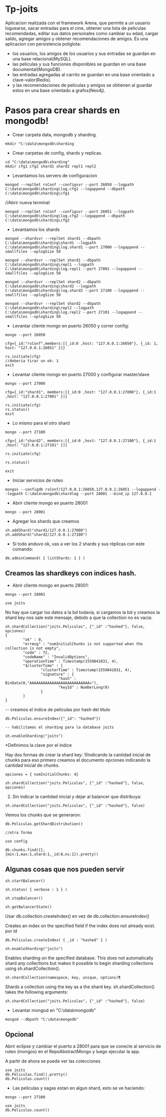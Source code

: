 # Tp-joits
Aplicacion realizada con el framework Arena, que permite a un usuario loguearse, sacar entradas para el cine, obtener una lista de peliculas recomendadas, editar sus datos personales como cambiar su edad, cargar saldo, agregar amigos y obtener recomendaciones de amigos.
Es una aplicacion con persistencia poliglota:
* los usuarios, los amigos de los usuarios y sus entradas se guardan en una base relacional(MySQL).
* las peliculas y sus funciones disponibles se guardan en una base documental(MongoDB).
* las entradas agregadas al carrito se guardan en una base orientado a clave-valor(Redis).
* y las recomendaciones de peliculas y amigos se obtienen al guardar estos en una base orientado a grafos(Neo4j).

# Pasos para crear shards en mongodb!
* Crear carpeta data, mongodb y sharding.
```
mkdir "C:\data\mongodb\sharding
```
* Crear carpetas de config, shards y replicas.
```
cd "C:\data\mongodb\sharding"
mkdir cfg1 cfg2 shard1 shard2 repl1 repl2
 ```
 * Levantamos los servers de configuracion
 ```
mongod --replSet rsConf --configsvr --port 26050 --logpath C:\data\mongodb\sharding\log.cfg1 --logappend --dbpath C:\data\mongodb\sharding\cfg1
```
//Abrir nueva terminal
 ```
mongod --replSet rsConf --configsvr --port 26051 --logpath C:\data\mongodb\sharding\log.cfg2 --logappend --dbpath C:\data\mongodb\sharding\cfg2
```
* Levantamos los shards
```
mongod --shardsvr --replSet shard1 --dbpath C:\data\mongodb\sharding\shard1 --logpath C:\data\mongodb\sharding\log.shard1 --port 27000 --logappend --smallfiles --oplogSize 50

mongod --shardsvr --replSet shard1 --dbpath C:\data\mongodb\sharding\repl1 --logpath C:\data\mongodb\sharding\log.repl1 --port 27001 --logappend --smallfiles --oplogSize 50

mongod --shardsvr --replSet shard2 --dbpath C:\data\mongodb\sharding\shard2 --logpath C:\data\mongodb\sharding\log.shard2 --port 27100 --logappend --smallfiles --oplogSize 50

mongod --shardsvr --replSet shard2 --dbpath C:\data\mongodb\sharding\repl2 --logpath C:\data\mongodb\sharding\log.repl2 --port 27101 --logappend --smallfiles --oplogSize 50
```
* Levantar cliente mongo en puerto 26050 y correr config:
```
mongo --port 26050

cfg={_id:"rsConf",members:[{_id:0 ,host: "127.0.0.1:26050"}, {_id: 1, host: "127.0.0.1:26051" }]}

rs.initiate(cfg) 
//deberia tirar un ok: 1
exit
```
* Levantar cliente mongo en puerto 27000 y configurar master/slave
```
mongo --port 27000

cfg={_id:"shard1", members:[{_id:0 ,host: "127.0.0.1:27000"}, {_id:1 ,host: "127.0.0.1:27001" }]}

rs.initiate(cfg)
rs.status()
exit
```
* Lo mismo para el otro shard
```
mongo --port 27100

cfg={_id:"shard2", members:[{_id:0 ,host: "127.0.0.1:27100"}, {_id:1 ,host: "127.0.0.1:27101" }]}

rs.initiate(cfg)

rs.status()

exit
```
* Iniciar servicios de ruteo
```
mongos --configdb rsConf/127.0.0.1:26050,127.0.0.1:26051 --logappend --logpath C:\data\mongodb\shardlog --port 28001 --bind_ip 127.0.0.1
```
* Abrir cliente mongo en puerto 28001
```
mongo --port 28001
```
* Agregar los shards que creamos
```
sh.addShard("shard1/127.0.0.1:27000")
sh.addShard("shard2/127.0.0.1:27100")
```
* Si todo anduvo ok, vas a ver los 2 shards y sus réplicas con este comando:
```
db.adminCommand( { listShards: 1 } )
```
## Creamos las shardkeys con indices hash.

* Abrir cliente mongo en puerto 28001:
```
mongo --port 28001

use joits 
```
No hay que cargar los datos a la bd todavia, si cargamos la bd y creamos la shard key nos sale este mensaje, debido a que la collection
no es vacia:
```
sh.shardCollection("joits.Peliculas", {"_id" :"hashed"}, false, opciones)
{
        "ok" : 0,
        "errmsg" : "numInitialChunks is not supported when the collection is not empty",
        "code" : 72,
        "codeName" : "InvalidOptions",
        "operationTime" : Timestamp(1559841831, 4),
        "$clusterTime" : {
                "clusterTime" : Timestamp(1559841831, 4),
                "signature" : {
                        "hash" : BinData(0,"AAAAAAAAAAAAAAAAAAAAAAAAAAA="),
                        "keyId" : NumberLong(0)
                }
        }
}
```
-- creamos el índice de peliculas por hash del titulo 
```
db.Peliculas.ensureIndex({"_id": "hashed"})

-- habilitamos el sharding para la database joits

sh.enableSharding("joits")
```
*Definimos la clave por el índice 

Hay dos formas de crear la shard key:
1)Indicando la cantidad inicial de chunks para eso primero creamos el documento opciones indicando la cantidad inicial de chunks.
```
opciones = { numInitialChunks: 4}

sh.shardCollection("joits.Peliculas", {"_id" :"hashed"}, false, opciones)
```
2) Sin indicar la cantidad inicial y dejar al balancer que distribuya:
```
sh.shardCollection("joits.Peliculas", {"_id" :"hashed"}, false)
```
Vemos los chunks que se generaron:
```
db.Peliculas.getShardDistribution()

//otra forma

use config

db.chunks.find({},
{min:1,max:1,shard:1,_id:0,ns:1}).pretty()

```
## Algunas cosas que nos pueden servir
```
sh.startBalancer()

sh.status( { verbose : 1 } )

sh.stopBalancer()

sh.getBalancerState()
```

Usar db.collection.createIndex() en vez de db.collection.ensureIndex()

Creates an index on the specified field if the index does not already exist.
por id
 ```
db.Peliculas.createIndex( { _id : "hashed" } )

sh.enableSharding("joits")
 ```
Enables sharding on the specified database. This does not automatically shard any collections but makes it possible to begin sharding collections using sh.shardCollection().
 ```
sh.shardCollection(namespace, key, unique, options)¶
 ```
Shards a collection using the key as a the shard key. sh.shardCollection() takes the following arguments:
 ```
sh.shardCollection("joits.Peliculas", {"_id" :"hashed"}, false)
 ```
 
 * Levantar mongod en "C:\data\mongodb"
```
mongod --dbpath "C:\data\mongodb"
```
## Opcional
Abrir eclipse y cambiar el puerto a 28001 para que se conecte al servicio de ruteo (mongos) en el RepoAbstractMongo y luego ejecutar la app.

A partir de ahora se puede ver las colecciones
```
use joits
db.Peliculas.find().pretty()
db.Peliculas.count()
```

* Las peliculas y sagas estan en algun shard, esto se ve haciendo:
```
mongo --port 27100

use joits
db.Peliculas.count()
```








